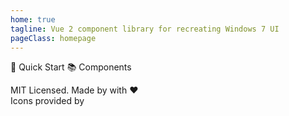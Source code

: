 ```yaml
---
home: true
tagline: Vue 2 component library for recreating Windows 7 UI
pageClass: homepage
---
```


<p class="center">
  <Home-Button href="/guide/" class="default">🚀 Quick Start</Home-Button>
  <Home-Button href="/components/">📚 Components</Home-Button>
</p>
<p class="footer">
MIT Licensed. Made by <winui-link href="https://visnalize.com/" target="_blank" text="Visnalize" /> with ❤️
<br />
Icons provided by <winui-link href="https://icons8.com/" target="_blank" text="Icons8" />
</p>
